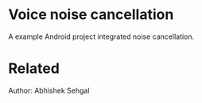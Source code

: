 # Voice noise cancellation

A example Android project integrated noise cancellation.

# Related
Author: Abhishek Sehgal
